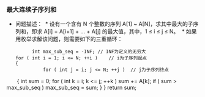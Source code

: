 ### 最大连续子序列和
* 问题描述：
  * 设有一个含有 N 个整数的序列 A[1] ~ A[N]，求其中最大的子序列和，即求 A[i] + A[i+1] + ... + A[j] 的最大值，其中，1 ≤ i ≤ j ≤ N。
  * 如果用枚举求解该问题，则需要如下的三重循环：
	
			int max_sub_seq = -INF; // INF为定义的无穷大
      for ( int i = 1; i <= N; ++i )    // i为子序列起点
      {
				for ( int j = i; j <= N; ++j )  // j为子序列终点
        {
					int sum = 0;
					for ( int k = i; k <= j; ++k )
						sum += A[k];
					if ( sum > max_sub_seq )
						max_sub_seq = sum;
       	}
			}
			return  sum;
